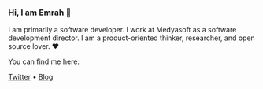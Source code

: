 ### Hi, I am Emrah 👋

I am primarily a software developer. I work at Medyasoft as a software development director. I am a product-oriented thinker, researcher, and open source lover. ♥️ 

You can find me here:

[Twitter](https://twitter.com/emrahtokalak) • [Blog](http://emrahtokalak.com)
